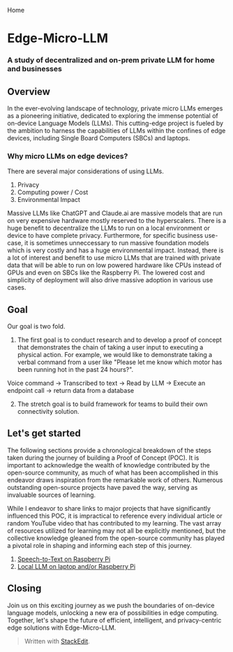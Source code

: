 Home
# Edge-Micro-LLM

### A study of decentralized and on-prem private LLM for home and businesses

## Overview

In the ever-evolving landscape of technology, private micro LLMs emerges as a pioneering initiative, dedicated to exploring the immense potential of on-device Language Models (LLMs). This cutting-edge project is fueled by the ambition to harness the capabilities of LLMs within the confines of edge devices, including Single Board Computers (SBCs) and laptops.

### Why micro LLMs on edge devices?

There are several major considerations of using LLMs.

 1. Privacy
 2. Computing power / Cost
 3. Environmental Impact

Massive LLMs like ChatGPT and Claude.ai are massive models that are run on very expensive hardware mostly reserved to the hyperscalers.  There is a huge benefit to decentralize the LLMs to run on a local environment or device to have complete privacy.  Furthermore, for specific business use-case, it is sometimes unneccessary to run massive foundation models which is very costly and has a huge environmental impact.  Instead, there is a lot of interest and benefit to use micro LLMs that are trained with private data that will be able to run on low powered hardware like CPUs instead of GPUs and even on SBCs like the Raspberry Pi.  The lowered cost and simplicity of deployment will also drive massive adoption in various use cases.

## Goal
Our goal is two fold.  
1. The first goal is to conduct research and to develop a proof of concept that demonstrates the chain of taking a user input to executing a physical action.  For example, we would like to demonstrate taking a verbal command from a user like "Please let me know which motor has been running hot in the past 24 hours?".  

Voice command -> Transcribed to text -> Read by LLM -> Execute an endpoint call -> return data	from a database

2. The stretch goal is to build framework for teams to build their own connectivity solution.

## Let's get started
The following sections provide a chronological breakdown of the steps taken during the journey of building a Proof of Concept (POC). It is important to acknowledge the wealth of knowledge contributed by the open-source community, as much of what has been accomplished in this endeavor draws inspiration from the remarkable work of others. Numerous outstanding open-source projects have paved the way, serving as invaluable sources of learning.

While I endeavor to share links to major projects that have significantly influenced this POC, it is impractical to reference every individual article or random YouTube video that has contributed to my learning. The vast array of resources utilized for learning may not all be explicitly mentioned, but the collective knowledge gleaned from the open-source community has played a pivotal role in shaping and informing each step of this journey.

1.	[Speech-to-Text on Raspberry Pi](https://hujanais.github.io/edge-llm/part-1)
2.	[Local LLM on laptop and/or Raspberry Pi](https://hujanais.github.io/edge-llm/part-2)


## Closing
Join us on this exciting journey as we push the boundaries of on-device language models, unlocking a new era of possibilities in edge computing. Together, let's shape the future of efficient, intelligent, and privacy-centric edge solutions with Edge-Micro-LLM.

> Written with [StackEdit](https://stackedit.io/).
